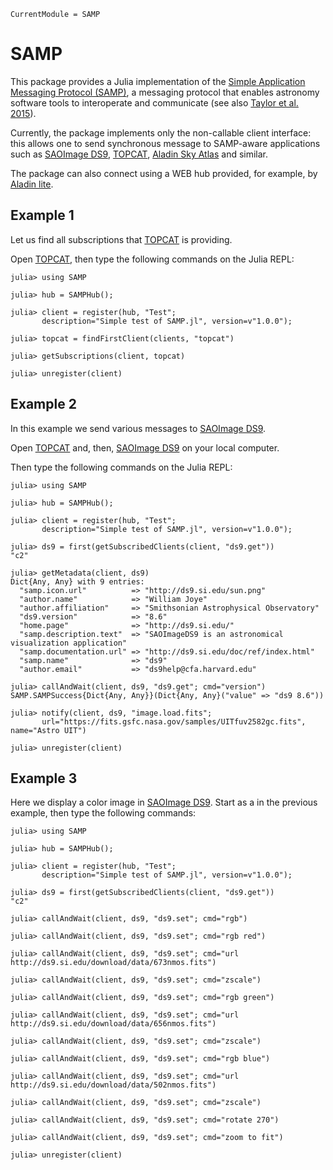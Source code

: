 ```@meta
CurrentModule = SAMP
```

# SAMP

This package provides a Julia implementation of the [Simple Application
Messaging Protocol (SAMP)](https://www.ivoa.net/documents/SAMP/), a messaging
protocol that enables astronomy software tools to interoperate and communicate
(see also [Taylor et al.
2015](https://ui.adsabs.harvard.edu/abs/2015A%26C....11...81T/abstract)).

Currently, the package implements only the non-callable client interface: this
allows one to send synchronous message to SAMP-aware applications such as
[SAOImage DS9](https://sites.google.com/cfa.harvard.edu/saoimageds9),
[TOPCAT](https://www.star.bris.ac.uk/~mbt/topcat/), [Aladin Sky
Atlas](https://aladin.cds.unistra.fr) and similar.

The package can also connect using a WEB hub provided, for example, by [Aladin
lite](https://aladin.cds.unistra.fr/AladinLite/).

## Example 1

Let us find all subscriptions that [TOPCAT](https://www.star.bris.ac.uk/~mbt/topcat/) is providing.

Open [TOPCAT](https://www.star.bris.ac.uk/~mbt/topcat/), then type the
following commands on the Julia REPL:

```julia-repl
julia> using SAMP

julia> hub = SAMPHub();

julia> client = register(hub, "Test"; 
       description="Simple test of SAMP.jl", version=v"1.0.0");

julia> topcat = findFirstClient(clients, "topcat")

julia> getSubscriptions(client, topcat)

julia> unregister(client)
```

## Example 2

In this example we send various messages to [SAOImage
DS9](https://sites.google.com/cfa.harvard.edu/saoimageds9).

Open [TOPCAT](https://www.star.bris.ac.uk/~mbt/topcat/) and, then, [SAOImage
DS9](https://sites.google.com/cfa.harvard.edu/saoimageds9) on your local computer.

Then type the following commands on the Julia REPL:

```julia-repl
julia> using SAMP

julia> hub = SAMPHub();

julia> client = register(hub, "Test"; 
       description="Simple test of SAMP.jl", version=v"1.0.0");

julia> ds9 = first(getSubscribedClients(client, "ds9.get"))
"c2"

julia> getMetadata(client, ds9)
Dict{Any, Any} with 9 entries:
  "samp.icon.url"          => "http://ds9.si.edu/sun.png"
  "author.name"            => "William Joye"
  "author.affiliation"     => "Smithsonian Astrophysical Observatory"
  "ds9.version"            => "8.6"
  "home.page"              => "http://ds9.si.edu/"
  "samp.description.text"  => "SAOImageDS9 is an astronomical visualization application"
  "samp.documentation.url" => "http://ds9.si.edu/doc/ref/index.html"
  "samp.name"              => "ds9"
  "author.email"           => "ds9help@cfa.harvard.edu"

julia> callAndWait(client, ds9, "ds9.get"; cmd="version")
SAMP.SAMPSuccess{Dict{Any, Any}}(Dict{Any, Any}("value" => "ds9 8.6"))

julia> notify(client, ds9, "image.load.fits"; 
       url="https://fits.gsfc.nasa.gov/samples/UITfuv2582gc.fits", name="Astro UIT")

julia> unregister(client)
```

## Example 3

Here we display a color image in [SAOImage
DS9](https://sites.google.com/cfa.harvard.edu/saoimageds9). Start as a in the
previous example, then type the following commands:

```julia-repl
julia> using SAMP

julia> hub = SAMPHub();

julia> client = register(hub, "Test"; 
       description="Simple test of SAMP.jl", version=v"1.0.0");

julia> ds9 = first(getSubscribedClients(client, "ds9.get"))
"c2"

julia> callAndWait(client, ds9, "ds9.set"; cmd="rgb")

julia> callAndWait(client, ds9, "ds9.set"; cmd="rgb red")

julia> callAndWait(client, ds9, "ds9.set"; cmd="url http://ds9.si.edu/download/data/673nmos.fits")

julia> callAndWait(client, ds9, "ds9.set"; cmd="zscale")

julia> callAndWait(client, ds9, "ds9.set"; cmd="rgb green")

julia> callAndWait(client, ds9, "ds9.set"; cmd="url http://ds9.si.edu/download/data/656nmos.fits")

julia> callAndWait(client, ds9, "ds9.set"; cmd="zscale")

julia> callAndWait(client, ds9, "ds9.set"; cmd="rgb blue")

julia> callAndWait(client, ds9, "ds9.set"; cmd="url http://ds9.si.edu/download/data/502nmos.fits")

julia> callAndWait(client, ds9, "ds9.set"; cmd="zscale")

julia> callAndWait(client, ds9, "ds9.set"; cmd="rotate 270")

julia> callAndWait(client, ds9, "ds9.set"; cmd="zoom to fit")

julia> unregister(client)
```
